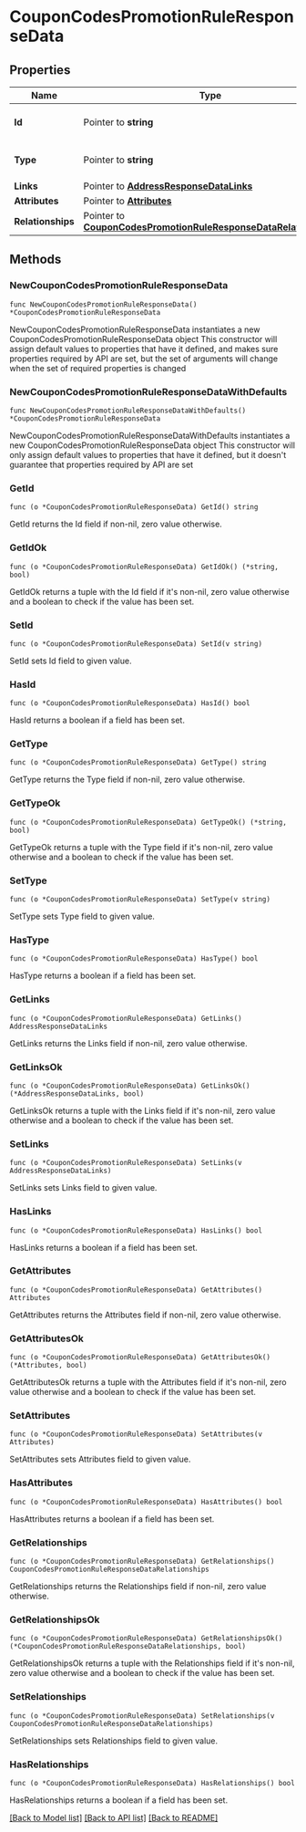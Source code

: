 # CouponCodesPromotionRuleResponseData

## Properties

Name | Type | Description | Notes
------------ | ------------- | ------------- | -------------
**Id** | Pointer to **string** | The resource&#39;s id | [optional] 
**Type** | Pointer to **string** | The resource&#39;s type | [optional] 
**Links** | Pointer to [**AddressResponseDataLinks**](AddressResponseDataLinks.md) |  | [optional] 
**Attributes** | Pointer to [**Attributes**](Attributes.md) |  | [optional] 
**Relationships** | Pointer to [**CouponCodesPromotionRuleResponseDataRelationships**](CouponCodesPromotionRuleResponseDataRelationships.md) |  | [optional] 

## Methods

### NewCouponCodesPromotionRuleResponseData

`func NewCouponCodesPromotionRuleResponseData() *CouponCodesPromotionRuleResponseData`

NewCouponCodesPromotionRuleResponseData instantiates a new CouponCodesPromotionRuleResponseData object
This constructor will assign default values to properties that have it defined,
and makes sure properties required by API are set, but the set of arguments
will change when the set of required properties is changed

### NewCouponCodesPromotionRuleResponseDataWithDefaults

`func NewCouponCodesPromotionRuleResponseDataWithDefaults() *CouponCodesPromotionRuleResponseData`

NewCouponCodesPromotionRuleResponseDataWithDefaults instantiates a new CouponCodesPromotionRuleResponseData object
This constructor will only assign default values to properties that have it defined,
but it doesn't guarantee that properties required by API are set

### GetId

`func (o *CouponCodesPromotionRuleResponseData) GetId() string`

GetId returns the Id field if non-nil, zero value otherwise.

### GetIdOk

`func (o *CouponCodesPromotionRuleResponseData) GetIdOk() (*string, bool)`

GetIdOk returns a tuple with the Id field if it's non-nil, zero value otherwise
and a boolean to check if the value has been set.

### SetId

`func (o *CouponCodesPromotionRuleResponseData) SetId(v string)`

SetId sets Id field to given value.

### HasId

`func (o *CouponCodesPromotionRuleResponseData) HasId() bool`

HasId returns a boolean if a field has been set.

### GetType

`func (o *CouponCodesPromotionRuleResponseData) GetType() string`

GetType returns the Type field if non-nil, zero value otherwise.

### GetTypeOk

`func (o *CouponCodesPromotionRuleResponseData) GetTypeOk() (*string, bool)`

GetTypeOk returns a tuple with the Type field if it's non-nil, zero value otherwise
and a boolean to check if the value has been set.

### SetType

`func (o *CouponCodesPromotionRuleResponseData) SetType(v string)`

SetType sets Type field to given value.

### HasType

`func (o *CouponCodesPromotionRuleResponseData) HasType() bool`

HasType returns a boolean if a field has been set.

### GetLinks

`func (o *CouponCodesPromotionRuleResponseData) GetLinks() AddressResponseDataLinks`

GetLinks returns the Links field if non-nil, zero value otherwise.

### GetLinksOk

`func (o *CouponCodesPromotionRuleResponseData) GetLinksOk() (*AddressResponseDataLinks, bool)`

GetLinksOk returns a tuple with the Links field if it's non-nil, zero value otherwise
and a boolean to check if the value has been set.

### SetLinks

`func (o *CouponCodesPromotionRuleResponseData) SetLinks(v AddressResponseDataLinks)`

SetLinks sets Links field to given value.

### HasLinks

`func (o *CouponCodesPromotionRuleResponseData) HasLinks() bool`

HasLinks returns a boolean if a field has been set.

### GetAttributes

`func (o *CouponCodesPromotionRuleResponseData) GetAttributes() Attributes`

GetAttributes returns the Attributes field if non-nil, zero value otherwise.

### GetAttributesOk

`func (o *CouponCodesPromotionRuleResponseData) GetAttributesOk() (*Attributes, bool)`

GetAttributesOk returns a tuple with the Attributes field if it's non-nil, zero value otherwise
and a boolean to check if the value has been set.

### SetAttributes

`func (o *CouponCodesPromotionRuleResponseData) SetAttributes(v Attributes)`

SetAttributes sets Attributes field to given value.

### HasAttributes

`func (o *CouponCodesPromotionRuleResponseData) HasAttributes() bool`

HasAttributes returns a boolean if a field has been set.

### GetRelationships

`func (o *CouponCodesPromotionRuleResponseData) GetRelationships() CouponCodesPromotionRuleResponseDataRelationships`

GetRelationships returns the Relationships field if non-nil, zero value otherwise.

### GetRelationshipsOk

`func (o *CouponCodesPromotionRuleResponseData) GetRelationshipsOk() (*CouponCodesPromotionRuleResponseDataRelationships, bool)`

GetRelationshipsOk returns a tuple with the Relationships field if it's non-nil, zero value otherwise
and a boolean to check if the value has been set.

### SetRelationships

`func (o *CouponCodesPromotionRuleResponseData) SetRelationships(v CouponCodesPromotionRuleResponseDataRelationships)`

SetRelationships sets Relationships field to given value.

### HasRelationships

`func (o *CouponCodesPromotionRuleResponseData) HasRelationships() bool`

HasRelationships returns a boolean if a field has been set.


[[Back to Model list]](../README.md#documentation-for-models) [[Back to API list]](../README.md#documentation-for-api-endpoints) [[Back to README]](../README.md)


